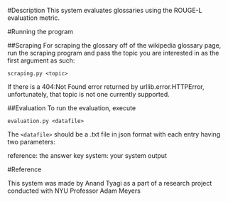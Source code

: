 #Description
This system evaluates glossaries using the ROUGE-L evaluation metric.

#Running the program

##Scraping
For scraping the glossary off of the wikipedia glossary page, run the scraping program and pass the topic you are interested in as the first argument as such:

```
scraping.py <topic>
```
If there is a 404:Not Found error returned by urllib.error.HTTPError, unfortunately, that topic is not one currently supported.

##Evaluation
To run the evaluation, execute
```
evaluation.py <datafile>
```

The `<datafile>` should be a .txt file in json format with each entry having two parameters:

  reference: the answer key
  system: your system output

#Reference

This system was made by Anand Tyagi as a part of a research project conducted with NYU Professor Adam Meyers

